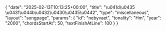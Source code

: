 {
    "date": "2025-02-13T10:13:25+00:00",
    "title": "\u041d\u0435 \u0431\u044b\u0432\u0430\u0435\u0442",
    "type": "miscellaneous",
    "layout": "songpage",
    "params": {
        "id": "nebyvaet",
        "tonality": "Hm",
        "year": "2000",
        "chordsStartAt": 50,
        "textFinishAtLine": 100
    }
}